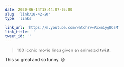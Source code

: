 ```yaml
---
date: 2020-06-14T18:44:07-05:00
slug: 'link/18-42-20'
type: 'links'

link_url: 'https://m.youtube.com/watch?v=Vxxm1ygUCsM'
link_title: ''
tweet_id: ''
---
```

> 100 iconic movie lines given an animated twist.

This so great and so funny. 😄